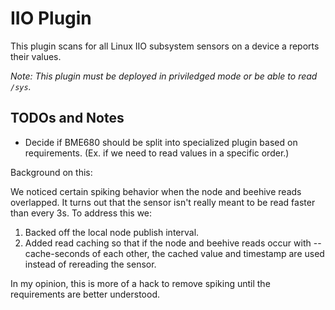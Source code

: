 # IIO Plugin

This plugin scans for all Linux IIO subsystem sensors on a device a reports their values.

_Note: This plugin must be deployed in priviledged mode or be able to read `/sys`._


## TODOs and Notes

* Decide if BME680 should be split into specialized plugin based on requirements. (Ex. if we
need to read values in a specific order.)

Background on this:

We noticed certain spiking behavior when the node and beehive reads overlapped. It turns
out that the sensor isn't really meant to be read faster than every 3s. To address this we:
1. Backed off the local node publish interval.
2. Added read caching so that if the node and beehive reads occur with --cache-seconds of each other,
   the cached value and timestamp are used instead of rereading the sensor.

In my opinion, this is more of a hack to remove spiking until the requirements are better understood.
